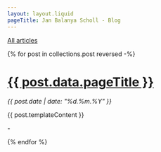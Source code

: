 ```yaml
---
layout: layout.liquid
pageTitle: Jan Balanya Scholl - Blog
---
```

<a href="{{ '/archive' | url }}">All articles</a>

{% for post in collections.post reversed -%}

<h1><a href="{{ post.url | url }}">{{ post.data.pageTitle }}</a></h1>
<p><i>{{ post.date | date: "%d.%m.%Y" }}</i></p>
<p>{{ post.templateContent }}</p>
<p>-</p>
{% endfor %}